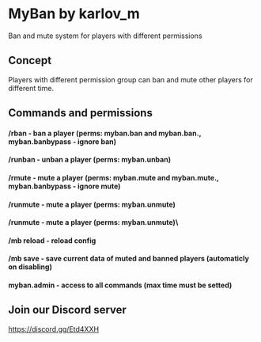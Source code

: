 # MyBan by karlov_m
Ban and mute system for players with different permissions
## Concept
Players with different permission group can ban and mute other players for different time.
## Commands and permissions
#### /rban <nickname> <time in minutes> <reason> - ban a player (perms: myban.ban and myban.ban.<time>, myban.banbypass - ignore ban)
#### /runban <nickname>  - unban a player (perms: myban.unban)
#### /rmute <nickname> <time in minutes> <reason> - mute a player (perms: myban.mute and myban.mute.<max time in minutes>, myban.banbypass - ignore mute)
#### /runmute <nickname> - mute a player (perms: myban.unmute)
#### /runmute <nickname> - mute a player (perms: myban.unmute)\
#### /mb reload - reload config
#### /mb save - save current data of muted and banned players (automaticly on disabling)
#### myban.admin - access to all commands (max time must be setted)
## Join our Discord server
  https://discord.gg/Etd4XXH

